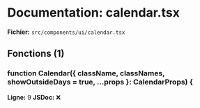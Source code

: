 # Documentation: calendar.tsx

**Fichier:** `src/components/ui/calendar.tsx`

## Fonctions (1)

### function Calendar({ className, classNames, showOutsideDays = true, ...props }: CalendarProps) {
**Ligne:** 9
**JSDoc:** ❌

